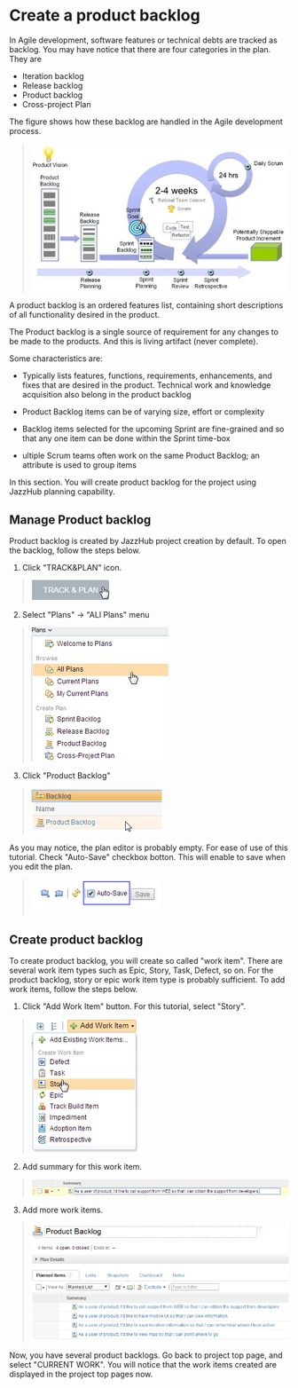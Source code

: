 # Create a product backlog

In Agile development, software features or technical debts are tracked as backlog.
You may have notice that there are four categories in the plan. They are

* Iteration backlog
* Release backlog
* Product backlog
* Cross-project Plan

The figure shows how these backlog are handled in the Agile development process.

> ![Scrum Backlog Process](../images/trackplan/productbacklog.scrumplan.png)

A product backlog is an ordered features list, containing short descriptions 
of all functionality desired in the product.

The Product backlog is a single source of requirement for any changes to be made 
to the products. And this is living artifact (never complete).

Some characteristics are:

* Typically lists features, functions, requirements, enhancements, and fixes that are desired in the product. Technical work and knowledge acquisition 
also belong in the product backlog

* Product Backlog items can be of varying size, effort or complexity

* Backlog items selected for the upcoming Sprint are fine-grained and so that any one item can be done within the Sprint time-box

* ultiple Scrum teams often work on the same Product Backlog; an attribute is used to group items


In this section. You will create product backlog for the project using 
JazzHub planning capability.

## Manage Product backlog

Product backlog is created by JazzHub project creation by default. To open the backlog,
follow the steps below.

1. Click "TRACK&PLAN" icon.
> ![Click TRACK&PLAN](../images/trackplan/productbacklog.trackplanbutton.png)

2. Select "Plans" -> "ALl Plans" menu
> ![Click TRACK&PLAN](../images/trackplan/productbacklog.allplanmenu.png)

3. Click "Product Backlog"
> ![Click TRACK&PLAN](../images/trackplan/productbacklog.selectproductbacklog.png)


As you may notice, the plan editor is probably empty. For ease of use of
this tutorial. Check "Auto-Save" checkbox botton. This will enable to
save when you edit the plan.

> ![Auto Save](../images/trackplan/productbacklog.autosave.png)


## Create product backlog

To create product backlog, you will create so called "work item". There are several work item 
types such as Epic, Story, Task, Defect, so on. For the product backlog, story or epic work 
item type is probably sufficient. To add work items, follow the steps below.

1. Click "Add Work Item" button. For this tutorial, select "Story".
> ![Create Story](../images/trackplan/productbacklog.createstory.png)

2. Add summary for this work item.
> ![Add Summary](../images/trackplan/productbacklog.setstorysummary.png)

3. Add more work items.
> ![Add more stories](../images/trackplan/productbacklog.addmorestories.png)

Now, you have several product backlogs. Go back to project top page, and select 
"CURRENT WORK". You will notice that the work items created are displayed in the
project top pages now.


